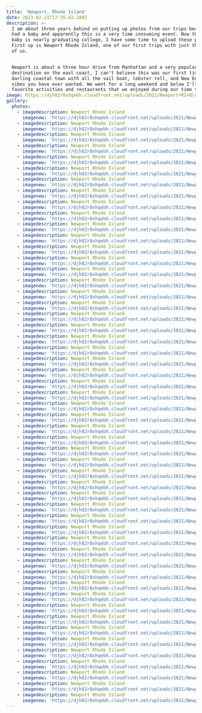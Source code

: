 ```yaml
---
title: 'Newport, Rhode Island'
date: 2023-02-21T17:35:42.188Z
description: >-
  I am about three years behind on putting up photos from our trips because I
  had a baby and apparently this is a very time consuming event. Now that that
  baby is nearly graduating college, I have some time to upload these photos!
  First up is Newport Rhode Island, one of our first trips with just the three
  of us. 


  Newport is about a three hour drive from Manhattan and a very popular beach
  destination on the east coast, I can't believe this was our first time! It's a
  darling coastal town with all the sail boat, lobster roll, and New England
  vibes you have ever wanted. We went for a long weekend and below I'll list my
  favorite activities and restaurants that we enjoyed during our time there. 
image: https://djh82r8xhqebh.cloudfront.net/uploads/2021/Newport+RI+Blog/NewportRI_blog-1.jpg
gallery:
  photos:
    - imagedescription: Newport Rhode Island
      imagenew: 'https://djh82r8xhqebh.cloudfront.net/uploads/2021/Newport+RI+Blog/NewportRI_blog-1.jpg'
    - imagedescription: Newport Rhode Island
      imagenew: 'https://djh82r8xhqebh.cloudfront.net/uploads/2021/Newport+RI+Blog/NewportRI_blog-2.jpg'
    - imagedescription: Newport Rhode Island
      imagenew: 'https://djh82r8xhqebh.cloudfront.net/uploads/2021/Newport+RI+Blog/NewportRI_blog-3.jpg'
    - imagedescription: Newport Rhode Island
      imagenew: 'https://djh82r8xhqebh.cloudfront.net/uploads/2021/Newport+RI+Blog/NewportRI_blog-4.jpg'
    - imagedescription: Newport Rhode Island
      imagenew: 'https://djh82r8xhqebh.cloudfront.net/uploads/2021/Newport+RI+Blog/NewportRI_blog-5.jpg'
    - imagedescription: Newport Rhode Island
      imagenew: 'https://djh82r8xhqebh.cloudfront.net/uploads/2021/Newport+RI+Blog/NewportRI_blog-6.jpg'
    - imagedescription: Newport Rhode Island
      imagenew: 'https://djh82r8xhqebh.cloudfront.net/uploads/2021/Newport+RI+Blog/NewportRI_blog-7.jpg'
    - imagedescription: Newport Rhode Island
      imagenew: 'https://djh82r8xhqebh.cloudfront.net/uploads/2021/Newport+RI+Blog/NewportRI_blog-8.jpg'
    - imagedescription: Newport Rhode Island
      imagenew: 'https://djh82r8xhqebh.cloudfront.net/uploads/2021/Newport+RI+Blog/NewportRI_blog-9.jpg'
    - imagedescription: Newport Rhode Island
      imagenew: 'https://djh82r8xhqebh.cloudfront.net/uploads/2021/Newport+RI+Blog/NewportRI_blog-10.jpg'
    - imagedescription: Newport Rhode Island
      imagenew: 'https://djh82r8xhqebh.cloudfront.net/uploads/2021/Newport+RI+Blog/NewportRI_blog-11.jpg'
    - imagedescription: Newport Rhode Island
      imagenew: 'https://djh82r8xhqebh.cloudfront.net/uploads/2021/Newport+RI+Blog/NewportRI_blog-12.jpg'
    - imagedescription: Newport Rhode Island
      imagenew: 'https://djh82r8xhqebh.cloudfront.net/uploads/2021/Newport+RI+Blog/NewportRI_blog-13.jpg'
    - imagedescription: Newport Rhode Island
      imagenew: 'https://djh82r8xhqebh.cloudfront.net/uploads/2021/Newport+RI+Blog/NewportRI_blog-14.jpg'
    - imagedescription: Newport Rhode Island
      imagenew: 'https://djh82r8xhqebh.cloudfront.net/uploads/2021/Newport+RI+Blog/NewportRI_blog-15.jpg'
    - imagedescription: Newport Rhode Island
      imagenew: 'https://djh82r8xhqebh.cloudfront.net/uploads/2021/Newport+RI+Blog/NewportRI_blog-16.jpg'
    - imagedescription: Newport Rhode Island
      imagenew: 'https://djh82r8xhqebh.cloudfront.net/uploads/2021/Newport+RI+Blog/NewportRI_blog-17.jpg'
    - imagedescription: Newport Rhode Island
      imagenew: 'https://djh82r8xhqebh.cloudfront.net/uploads/2021/Newport+RI+Blog/NewportRI_blog-18.jpg'
    - imagedescription: Newport Rhode Island
      imagenew: 'https://djh82r8xhqebh.cloudfront.net/uploads/2021/Newport+RI+Blog/NewportRI_blog-19.jpg'
    - imagedescription: Newport Rhode Island
      imagenew: 'https://djh82r8xhqebh.cloudfront.net/uploads/2021/Newport+RI+Blog/NewportRI_blog-20.jpg'
    - imagedescription: Newport Rhode Island
      imagenew: 'https://djh82r8xhqebh.cloudfront.net/uploads/2021/Newport+RI+Blog/NewportRI_blog-21.jpg'
    - imagedescription: Newport Rhode Island
      imagenew: 'https://djh82r8xhqebh.cloudfront.net/uploads/2021/Newport+RI+Blog/NewportRI_blog-22.jpg'
    - imagedescription: Newport Rhode Island
      imagenew: 'https://djh82r8xhqebh.cloudfront.net/uploads/2021/Newport+RI+Blog/NewportRI_blog-23.jpg'
    - imagedescription: Newport Rhode Island
      imagenew: 'https://djh82r8xhqebh.cloudfront.net/uploads/2021/Newport+RI+Blog/NewportRI_blog-24.jpg'
    - imagedescription: Newport Rhode Island
      imagenew: 'https://djh82r8xhqebh.cloudfront.net/uploads/2021/Newport+RI+Blog/NewportRI_blog-25.jpg'
    - imagedescription: Newport Rhode Island
      imagenew: 'https://djh82r8xhqebh.cloudfront.net/uploads/2021/Newport+RI+Blog/NewportRI_blog-26.jpg'
    - imagedescription: Newport Rhode Island
      imagenew: 'https://djh82r8xhqebh.cloudfront.net/uploads/2021/Newport+RI+Blog/NewportRI_blog-27.jpg'
    - imagedescription: Newport Rhode Island
      imagenew: 'https://djh82r8xhqebh.cloudfront.net/uploads/2021/Newport+RI+Blog/NewportRI_blog-28.jpg'
    - imagedescription: Newport Rhode Island
      imagenew: 'https://djh82r8xhqebh.cloudfront.net/uploads/2021/Newport+RI+Blog/NewportRI_blog-29.jpg'
    - imagedescription: Newport Rhode Island
      imagenew: 'https://djh82r8xhqebh.cloudfront.net/uploads/2021/Newport+RI+Blog/NewportRI_blog-30.jpg'
    - imagedescription: Newport Rhode Island
      imagenew: 'https://djh82r8xhqebh.cloudfront.net/uploads/2021/Newport+RI+Blog/NewportRI_blog-31.jpg'
    - imagedescription: Newport Rhode Island
      imagenew: 'https://djh82r8xhqebh.cloudfront.net/uploads/2021/Newport+RI+Blog/NewportRI_blog-32.jpg'
    - imagedescription: Newport Rhode Island
      imagenew: 'https://djh82r8xhqebh.cloudfront.net/uploads/2021/Newport+RI+Blog/NewportRI_blog-33.jpg'
    - imagedescription: Newport Rhode Island
      imagenew: 'https://djh82r8xhqebh.cloudfront.net/uploads/2021/Newport+RI+Blog/NewportRI_blog-34.jpg'
    - imagedescription: Newport Rhode Island
      imagenew: 'https://djh82r8xhqebh.cloudfront.net/uploads/2021/Newport+RI+Blog/NewportRI_blog-35.jpg'
    - imagedescription: Newport Rhode Island
      imagenew: 'https://djh82r8xhqebh.cloudfront.net/uploads/2021/Newport+RI+Blog/NewportRI_blog-36.jpg'
    - imagedescription: Newport Rhode Island
      imagenew: 'https://djh82r8xhqebh.cloudfront.net/uploads/2021/Newport+RI+Blog/NewportRI_blog-37.jpg'
    - imagedescription: Newport Rhode Island
      imagenew: 'https://djh82r8xhqebh.cloudfront.net/uploads/2021/Newport+RI+Blog/NewportRI_blog-38.jpg'
    - imagedescription: Newport Rhode Island
      imagenew: 'https://djh82r8xhqebh.cloudfront.net/uploads/2021/Newport+RI+Blog/NewportRI_blog-39.jpg'
    - imagedescription: Newport Rhode Island
      imagenew: 'https://djh82r8xhqebh.cloudfront.net/uploads/2021/Newport+RI+Blog/NewportRI_blog-40.jpg'
    - imagedescription: Newport Rhode Island
      imagenew: 'https://djh82r8xhqebh.cloudfront.net/uploads/2021/Newport+RI+Blog/NewportRI_blog-41.jpg'
    - imagedescription: Newport Rhode Island
      imagenew: 'https://djh82r8xhqebh.cloudfront.net/uploads/2021/Newport+RI+Blog/NewportRI_blog-42.jpg'
    - imagedescription: Newport Rhode Island
      imagenew: 'https://djh82r8xhqebh.cloudfront.net/uploads/2021/Newport+RI+Blog/NewportRI_blog-43.jpg'
    - imagedescription: Newport Rhode Island
      imagenew: 'https://djh82r8xhqebh.cloudfront.net/uploads/2021/Newport+RI+Blog/NewportRI_blog-44.jpg'
    - imagedescription: Newport Rhode Island
      imagenew: 'https://djh82r8xhqebh.cloudfront.net/uploads/2021/Newport+RI+Blog/NewportRI_blog-45.jpg'
    - imagedescription: Newport Rhode Island
      imagenew: 'https://djh82r8xhqebh.cloudfront.net/uploads/2021/Newport+RI+Blog/NewportRI_blog-46.jpg'
    - imagedescription: Newport Rhode Island
      imagenew: 'https://djh82r8xhqebh.cloudfront.net/uploads/2021/Newport+RI+Blog/NewportRI_blog-47.jpg'
    - imagedescription: Newport Rhode Island
      imagenew: 'https://djh82r8xhqebh.cloudfront.net/uploads/2021/Newport+RI+Blog/NewportRI_blog-48.jpg'
    - imagedescription: Newport Rhode Island
      imagenew: 'https://djh82r8xhqebh.cloudfront.net/uploads/2021/Newport+RI+Blog/NewportRI_blog-49.jpg'
    - imagedescription: Newport Rhode Island
      imagenew: 'https://djh82r8xhqebh.cloudfront.net/uploads/2021/Newport+RI+Blog/NewportRI_blog-50.jpg'
    - imagedescription: Newport Rhode Island
      imagenew: 'https://djh82r8xhqebh.cloudfront.net/uploads/2021/Newport+RI+Blog/NewportRI_blog-51.jpg'
    - imagedescription: Newport Rhode Island
      imagenew: 'https://djh82r8xhqebh.cloudfront.net/uploads/2021/Newport+RI+Blog/NewportRI_blog-52.jpg'
    - imagedescription: Newport Rhode Island
      imagenew: 'https://djh82r8xhqebh.cloudfront.net/uploads/2021/Newport+RI+Blog/NewportRI_blog-53.jpg'
---
```


